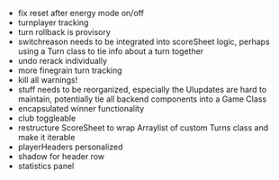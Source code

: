 - fix reset after energy mode on/off
- turnplayer tracking
- turn rollback is provisory
- switchreason needs to be integrated into scoreSheet logic, perhaps using a Turn class to tie info about a turn together
- undo rerack individually
- more finegrain turn tracking
- kill all warnings!
- stuff needs to be reorganized, especially the UIupdates are hard to maintain, potentially tie all backend components into a Game Class
- encapsulated winner functionality
- club toggleable
- restructure ScoreSheet to wrap Arraylist of custom Turns class and make it iterable
- playerHeaders personalized
- shadow for header row
- statistics panel